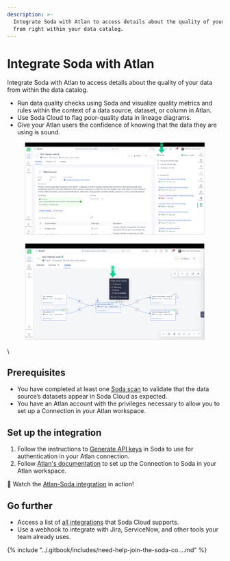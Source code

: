 ```yaml
---
description: >-
  Integrate Soda with Atlan to access details about the quality of your data
  from right within your data catalog.
---
```


# Integrate Soda with Atlan

Integrate Soda with Atlan to access details about the quality of your data from within the data catalog.

* Run data quality checks using Soda and visualize quality metrics and rules within the context of a data source, dataset, or column in Atlan.
* Use Soda Cloud to flag poor-quality data in lineage diagrams.
* Give your Atlan users the confidence of knowing that the data they are using is sound.

<figure><img src="../.gitbook/assets/atlan1.png" alt=""><figcaption></figcaption></figure>

<figure><img src="../.gitbook/assets/atlan2.png" alt=""><figcaption></figcaption></figure>

\


## Prerequisites

* You have completed at least one [Soda scan](../run-a-scan/) to validate that the data source’s datasets appear in Soda Cloud as expected.
* You have an Atlan account with the privileges necessary to allow you to set up a Connection in your Atlan workspace.

## Set up the integration

1. Follow the instructions to [Generate API keys](../use-case-guides/api-keys.md) in Soda to use for authentication in your Atlan connection.
2. Follow [Atlan's documentation](https://ask.atlan.com/hc/en-us/articles/7524581020175-How-to-crawl-Soda#select-the-source-0-0) to set up the Connection to Soda in your Atlan workspace.

🎥 Watch the [Atlan-Soda integration](https://www.soda.io/resources/achieving-trusted-data-atlan-soda-integration-showcase) in action!

## Go further

* Access a list of [all integrations](https://www.soda.io/integrations) that Soda Cloud supports.
* Use a webhook to integrate with Jira, ServiceNow, and other tools your team already uses.

{% include "../.gitbook/includes/need-help-join-the-soda-co....md" %}

